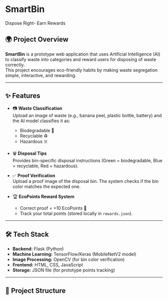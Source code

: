 # SmartBin
Dispose Right- Earn Rewards

## 🌍 Project Overview
**SmartBin** is a prototype web application that uses Artificial Intelligence (AI) to classify waste into categories and reward users for disposing of waste correctly.  
This project encourages eco-friendly habits by making waste segregation simple, interactive, and rewarding.  

---

## ✨ Features
- 📷 **Waste Classification**  
  Upload an image of waste (e.g., banana peel, plastic bottle, battery) and the AI model classifies it as:
  - Biodegradable 🍃  
  - Recyclable ♻️  
  - Hazardous ☠️  

- 🗑️ **Disposal Tips**  
  Provides bin-specific disposal instructions (Green = biodegradable, Blue = recyclable, Red = hazardous).  

- ✅ **Proof Verification**  
  Upload a proof image of the disposal bin. The system checks if the bin color matches the expected one.  

- 🏆 **EcoPoints Reward System**  
  - Correct proof = +10 EcoPoints 🌱  
  - Track your total points (stored locally in `rewards.json`).  

---

## 🛠️ Tech Stack
- **Backend:** Flask (Python)  
- **Machine Learning:** TensorFlow/Keras (MobileNetV2 model)  
- **Image Processing:** OpenCV (for bin color verification)  
- **Frontend:** HTML, CSS, JavaScript  
- **Storage:** JSON file (for prototype points tracking)  

---

## 📂 Project Structure
